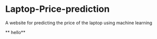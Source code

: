 # Laptop-Price-prediction
A website for predicting the price of the laptop using machine learning

** hello**

